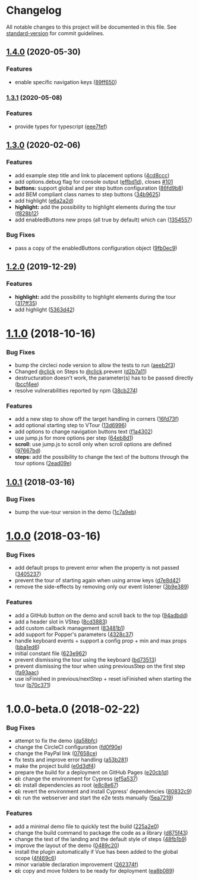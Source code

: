 # Changelog

All notable changes to this project will be documented in this file. See [standard-version](https://github.com/conventional-changelog/standard-version) for commit guidelines.

## [1.4.0](https://github.com/pulsardev/vue-tour/compare/v1.3.1...v1.4.0) (2020-05-30)


### Features

* enable specific navigation keys ([89ff650](https://github.com/pulsardev/vue-tour/commit/89ff650ffbde5c4a87614bcb31f774231f336a2e))

### [1.3.1](https://github.com/pulsardev/vue-tour/compare/v1.3.0...v1.3.1) (2020-05-08)


### Features

* provide types for typescript ([eee7fef](https://github.com/pulsardev/vue-tour/commit/eee7fef6d7ae549b28a7b640bafdda621814f147))

## [1.3.0](https://github.com/pulsardev/vue-tour/compare/v1.2.0...v1.3.0) (2020-02-06)


### Features

* add example step title and link to placement options ([4cd8ccc](https://github.com/pulsardev/vue-tour/commit/4cd8ccc0794f739cee2ef3d8141ad291ee92faa2))
* add options.debug flag for console output ([effbd1d](https://github.com/pulsardev/vue-tour/commit/effbd1dd18708a610670765bdad2416af9e18d7d)), closes [#101](https://github.com/pulsardev/vue-tour/issues/101)
* **buttons:** support global and per step button configuration ([86fd9b8](https://github.com/pulsardev/vue-tour/commit/86fd9b813fa6416f2c99b45a3f781384361eb162))
* add BEM compliant class names to step buttons ([34b9625](https://github.com/pulsardev/vue-tour/commit/34b96254c501ac0f243d243fd837b4e9eadb261a))
* add highlight ([e6a2a2d](https://github.com/pulsardev/vue-tour/commit/e6a2a2d4da7d146340e22e750efb811a214b8d33))
* **highlight:** add the possibility to highlight elements during the tour ([f828b12](https://github.com/pulsardev/vue-tour/commit/f828b1210257aaf6a39b0151022701c0b1332cac))
* add enabledButtons new props (all true by default) which can ([1354557](https://github.com/pulsardev/vue-tour/commit/13545575e78327e40e20af9fab7fc9889e8061c6))


### Bug Fixes

* pass a copy of the enabledButtons configuration object ([9fb0ec9](https://github.com/pulsardev/vue-tour/commit/9fb0ec92f1176905edf7cca36f18eda0894ffb70))

## [1.2.0](https://github.com/pulsardev/vue-tour/compare/v1.1.0...v1.2.0) (2019-12-29)


### Features

* **highlight:** add the possibility to highlight elements during the tour ([317ff35](https://github.com/pulsardev/vue-tour/commit/317ff359ff2be18a2f8d8ffe3a3c5be93e458175))
* add highlight ([5363d42](https://github.com/pulsardev/vue-tour/commit/5363d42fc6c1b7eca23b8c6e4c33d3108184924f))

<a name="1.1.0"></a>
# [1.1.0](https://github.com/pulsardev/vue-tour/compare/v1.0.1...v1.1.0) (2018-10-16)


### Bug Fixes

* bump the circleci node version to allow the tests to run ([aeeb2f3](https://github.com/pulsardev/vue-tour/commit/aeeb2f3))
* Changed [@click](https://github.com/click) on Steps to [@click](https://github.com/click).prevent ([d2b7a11](https://github.com/pulsardev/vue-tour/commit/d2b7a11))
* destructuration doesn't work, the parameter(s) has to be passed directly ([bccf4ee](https://github.com/pulsardev/vue-tour/commit/bccf4ee))
* resolve vulnerabilities reported by npm ([38cb274](https://github.com/pulsardev/vue-tour/commit/38cb274))


### Features

* add a new step to show off the target handling in corners ([16fd73f](https://github.com/pulsardev/vue-tour/commit/16fd73f))
* add optional starting step to VTour ([13d6996](https://github.com/pulsardev/vue-tour/commit/13d6996))
* add options to change navigation buttons text ([f1a4302](https://github.com/pulsardev/vue-tour/commit/f1a4302))
* use jump.js for more options per step ([64eb8d1](https://github.com/pulsardev/vue-tour/commit/64eb8d1))
* **scroll:** use jump.js to scroll only when scroll options are defined ([97667bd](https://github.com/pulsardev/vue-tour/commit/97667bd))
* **steps:** add the possibility to change the text of the buttons through the tour options ([2ead09e](https://github.com/pulsardev/vue-tour/commit/2ead09e))



<a name="1.0.1"></a>
## [1.0.1](https://github.com/pulsardev/vue-tour/compare/v1.0.0...v1.0.1) (2018-03-16)


### Bug Fixes

* bump the vue-tour version in the demo ([1c7a9eb](https://github.com/pulsardev/vue-tour/commit/1c7a9eb))



<a name="1.0.0"></a>
# [1.0.0](https://github.com/pulsardev/vue-tour/compare/v1.0.0-beta.0...v1.0.0) (2018-03-16)


### Bug Fixes

* add default props to prevent error when the property is not passed ([3405237](https://github.com/pulsardev/vue-tour/commit/3405237))
* prevent the tour of starting again when using arrow keys ([d7e8d42](https://github.com/pulsardev/vue-tour/commit/d7e8d42))
* remove the side-effects by removing only our event listener ([3b9e389](https://github.com/pulsardev/vue-tour/commit/3b9e389))


### Features

* add a GitHub button on the demo and scroll back to the top ([94adbdd](https://github.com/pulsardev/vue-tour/commit/94adbdd))
* add a header slot in VStep ([8cd3883](https://github.com/pulsardev/vue-tour/commit/8cd3883))
* add custom callback management ([83481b1](https://github.com/pulsardev/vue-tour/commit/83481b1))
* add support for Popper's parameters ([4328c37](https://github.com/pulsardev/vue-tour/commit/4328c37))
* handle keyboard events + support a config prop + min and max props ([bba1ed6](https://github.com/pulsardev/vue-tour/commit/bba1ed6))
* initial constant file ([623e962](https://github.com/pulsardev/vue-tour/commit/623e962))
* prevent dismissing the tour using the keyboard ([bd73513](https://github.com/pulsardev/vue-tour/commit/bd73513))
* prevent dismissing the tour when using previousStep on the first step ([fa93aac](https://github.com/pulsardev/vue-tour/commit/fa93aac))
* use isFinished in previous/nextStep + reset isFinished when starting the tour ([b70c371](https://github.com/pulsardev/vue-tour/commit/b70c371))



<a name="1.0.0-beta.0"></a>
# 1.0.0-beta.0 (2018-02-22)


### Bug Fixes

* attempt to fix the demo ([da58bfc](https://github.com/pulsardev/vue-tour/commit/da58bfc))
* change the CircleCI configuration ([fd0f90e](https://github.com/pulsardev/vue-tour/commit/fd0f90e))
* change the PayPal link ([07658ce](https://github.com/pulsardev/vue-tour/commit/07658ce))
* fix tests and improve error handling ([a53b281](https://github.com/pulsardev/vue-tour/commit/a53b281))
* make the project build ([e0d3df4](https://github.com/pulsardev/vue-tour/commit/e0d3df4))
* prepare the build for a deployment on GitHub Pages ([e20cb1d](https://github.com/pulsardev/vue-tour/commit/e20cb1d))
* **ci:** change the environment for Cypress ([ef5a537](https://github.com/pulsardev/vue-tour/commit/ef5a537))
* **ci:** install dependencies as root ([e8c8e67](https://github.com/pulsardev/vue-tour/commit/e8c8e67))
* **ci:** revert the environment and install Cypress' dependencies ([80832c9](https://github.com/pulsardev/vue-tour/commit/80832c9))
* **ci:** run the webserver and start the e2e tests manually ([5ea7219](https://github.com/pulsardev/vue-tour/commit/5ea7219))


### Features

* add a minimal demo file to quickly test the build ([225a2e0](https://github.com/pulsardev/vue-tour/commit/225a2e0))
* change the build command to package the code as a library ([d875f43](https://github.com/pulsardev/vue-tour/commit/d875f43))
* change the text of the landing and the default style of steps ([48fb1b9](https://github.com/pulsardev/vue-tour/commit/48fb1b9))
* improve the layout of the demo ([0489c20](https://github.com/pulsardev/vue-tour/commit/0489c20))
* install the plugin automatically if Vue has been added to the global scope ([4f469c6](https://github.com/pulsardev/vue-tour/commit/4f469c6))
* minor variable declaration improvement ([262374f](https://github.com/pulsardev/vue-tour/commit/262374f))
* **ci:** copy and move folders to be ready for deployment ([ea8b089](https://github.com/pulsardev/vue-tour/commit/ea8b089))

